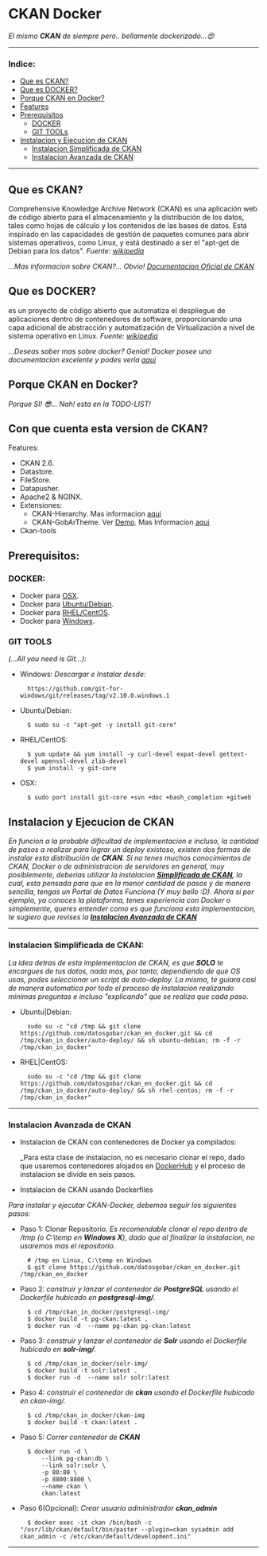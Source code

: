 # CKAN Docker
_El mismo **CKAN** de siempre pero.. bellamente dockerizado...:heart_eyes:_

---
### Indice:
+ [Que es CKAN?](#que-es-ckan)
+ [Que es DOCKER?](#que-es-docker)
+ [Porque CKAN en Docker?](#porque-ckan-en-docker)
+ [Features](#features)
+ [Prerequisitos](#prerequisitos)
    + [DOCKER](#docker)
    + [GIT TOOLs](#git-tools)
+ [Instalacion y Ejecucion de CKAN](#instalacion-y-ejecucion-de-ckan)
    + [Instalacion Simplificada de CKAN](#instalacion-simplificada-de-ckan)
    + [Instalacion Avanzada de CKAN](#instalacion-avanzada-de-ckan)

---

## Que es CKAN?
Comprehensive Knowledge Archive Network (CKAN) es una aplicación web de código abierto para el almacenamiento y la distribución de los datos, tales como hojas de cálculo y los contenidos de las bases de datos. Está inspirado en las capacidades de gestión de paquetes comunes para abrir sistemas operativos, como Linux, y está destinado a ser el "apt-get de Debian para los datos". _Fuente: [wikipedia](https://es.wikipedia.org/wiki/CKAN)_

_...Mas informacion sobre CKAN?... Obvio! [Documentacion Oficial de CKAN](http://docs.ckan.org/en/latest/)_

## Que es DOCKER?
es un proyecto de código abierto que automatiza el despliegue de aplicaciones dentro de contenedores de software, proporcionando una capa adicional de abstracción y automatización de Virtualización a nivel de sistema operativo en Linux. _Fuente: [wikipedia](https://es.wikipedia.org/wiki/Docker_(software))_

_...Deseas saber mas sobre docker? Genial! Docker posee una documentacion excelente y podes verla [aqui](https://docs.docker.com/)_

## Porque CKAN en Docker?

_Porque SI! :sunglasses:... Nah! esta en la TODO-LIST!_

## Con que cuenta esta version de CKAN?

Features:

+ CKAN 2.6.
+ Datastore.
+ FileStore.
+ Datapusher.
+ Apache2 & NGINX.
+ Extensiones:
	+ CKAN-Hierarchy. Mas informacion [aqui](https://github.com/datagovuk/ckanext-hierarchy)
	+ CKAN-GobArTheme. Ver [Demo](http://http://datos.gob.ar/). Mas Informacion [aqui](https://github.com/gobabiertoAR/datos.gob.ar/blob/master/docs/03_instalacion_tema_visual.md)
+ Ckan-tools

## Prerequisitos:

### DOCKER:

+ Docker para [OSX](https://docs.docker.com/docker-for-mac).
+ Docker para [Ubuntu/Debian](https://github.com/JoseSalgado1024/ckan_in_docker/blob/master/aux-docs/docker_Ubuntu-Debian.md).
+ Docker para [RHEL/CentOS](https://github.com/JoseSalgado1024/ckan_in_docker/blob/master/aux-docs/docker_rhel-centos.md).
+ Docker para [Windows](https://docs.docker.com/engine/installation/windows).


### GIT TOOLS
_(...All you need is Git...)_:
	
+ Windows:
_Descargar e Instalar desde:_

		https://github.com/git-for-windows/git/releases/tag/v2.10.0.windows.1

+ Ubuntu/Debian:

		$ sudo su -c "apt-get -y install git-core"

+ RHEL/CentOS:

		$ yum update && yum install -y curl-devel expat-devel gettext-devel openssl-devel zlib-devel
		$ yum install -y git-core

+ OSX:

	    $ sudo port install git-core +svn +doc +bash_completion +gitweb

## Instalacion y Ejecucion de CKAN

_En funcion a la probable dificultad de implementacion e incluso, la cantidad de pasos a realizar para lograr un deploy existoso, existen dos formas de instalar esta distribución de **CKAN**. Si no tenes muchos conocimientos de CKAN, Docker o de administracion de servidores en general, muy posiblemente, deberias utilizar la instalacion **[Simplificada  de CKAN](#instalacion-simplificada-de-ckan)**, la cual, esta pensada para que en la menor cantidad de pasos y de manera sencilla, tengas un Portal de Datos Funciona (Y muy bello :D). Ahora si por ejemplo, ya conoces la plataforma, tenes experiencia con Docker o simplemente, queres entender como es que funciona esta implementacion, te sugiero que revises la **[Instalacion Avanzada de CKAN](#instalacion-avanzada-de-ckan)**_

---

### Instalacion Simplificada de CKAN:

_La idea detras de esta implementacion de CKAN, es que **SOLO** te encargues de tus datos, nada mas, por tanto, dependiendo de que OS usas, podes seleccionar un script de auto-deploy. La misma, te guiara casi de manera automatica por todo el proceso de instalacion realizando minimas preguntas e incluso "explicando" que se realiza que cada paso._

+ Ubuntu|Debian:

		sudo su -c "cd /tmp && git clone https://github.com/datosgobar/ckan_en_docker.git && cd /tmp/ckan_in_docker/auto-deploy/ && sh ubuntu-debian; rm -f -r /tmp/ckan_in_docker"


+ RHEL|CentOS:

		sudo su -c "cd /tmp && git clone https://github.com/datosgobar/ckan_en_docker.git && cd /tmp/ckan_in_docker/auto-deploy/ && sh rhel-centos; rm -f -r /tmp/ckan_in_docker"

---

### Instalacion Avanzada de CKAN
+ Instalacion de CKAN con contenedores de Docker ya compilados:
	
	_Para esta clase de instalacion, no es necesario clonar el repo, dado que usaremos contenedores alojados en [DockerHub](https://hub.docker.com/) y el proceso de instalacion se divide en seis pasos.

+ Instalacion de CKAN usando Dockerfiles

_Para instalar y ejecutar CKAN-Docker, debemos seguir los siguientes pasos:_

+ Paso 1: Clonar Repositorio. 
_Es recomendable clonar el repo dentro de /tmp (o C:\temp en **Windows X**), dado que al finalizar la instalacion, no usaremos mas el repositorio_.
		
		# /tmp en Linux, C:\temp en Windows 
		$ git clone https://github.com/datosgobar/ckan_en_docker.git /tmp/ckan_en_docker

+ Paso 2: _construir y lanzar el contenedor de **PostgreSQL** usando el Dockerfile hubicado en **postgresql-img/**._ 

		$ cd /tmp/ckan_in_docker/postgresql-img/
		$ docker build -t pg-ckan:latest .
		$ docker run -d  --name pg-ckan pg-ckan:latest


+ Paso 3: _construir y lanzar el contenedor de **Solr** usando el Dockerfile hubicado en **solr-img/**._

		$ cd /tmp/ckan_in_docker/solr-img/ 
		$ docker build -t solr:latest .
		$ docker run -d  --name solr solr:latest

+ Paso 4: _construir el contenedor de **ckan** usando el Dockerfile hubicado en ckan-img/._

		$ cd /tmp/ckan_in_docker/ckan-img
		$ docker build -t ckan:latest .

+ Paso 5: _Correr contenedor  de **CKAN**_
		
		$ docker run -d \
			--link pg-ckan:db \
			--link solr:solr \
			-p 80:80 \
			-p 8800:8800 \
			--name ckan \
			ckan:latest

+ Paso 6(Opcional): _Crear usuario administrador **ckan_admin**_
		
		$ docker exec -it ckan /bin/bash -c "/usr/lib/ckan/default/bin/paster --plugin=ckan sysadmin add ckan_admin -c /etc/ckan/default/development.ini"

--- 
